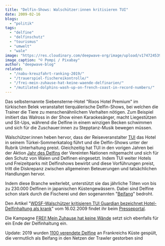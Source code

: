 ```yaml
---
title: "Delfin-Shows: Walschützer:innen kritisieren TUI"
date: 2009-02-16
blogs: 
  - "politik"
tags: 
  - "delfine"
  - "delfinschutz"
  - "tourismus"
  - "umwelt"
  - "wale"
image: "https://res.cloudinary.com/deepwave-org/image/upload/v1747245399/deepwave.org/dolphins-1651975_1920.jpg"
image_caption: "© Pompi / Pixabay"
author: "deepwave-blog"
related: 
  - "/nabu-kreuzfahrt-ranking-2019/"
  - "/trauerspiel-fischereikontrolle/"
  - "/frei-mein-zuhause-hat-keine-waende-delfinarien/"
  - "/mutilated-dolphins-wash-up-on-french-coast-in-record-numbers/"
---
```


Das selbsternannte Siebensterne-Hotel "Rixos Hotel Premium" im türkischen Belek veranstaltet tierquälerische Delfin-Shows, bei welchen die Trainer die Tiere zu menschenähnlichem Verhalten nötigen. Zum Beispiel imitiert das Walross in der Show einen Karaokesänger, macht Liegestützen und Sit-Ups, während die Delfine in einem winzigen Becken schwimmen und sich für die Zuschauer:innen zu Stepptanz-Musik bewegen müssen.

Walschützer:innen heben hervor, dass der Reiseveranstalter [TUI](https://www.deepwave.org/nabu-kreuzfahrt-ranking-2019/) das Hotel in seinem Türkei-Sommerkatalog führt und die Delfin-Shows unter der Rubrik Unterhaltung preist. Gleichzeitig hat TUI in den vorigen Jahren bei der Aktion [Jahr des Delfins](https://www.greenpeace.de/themen/meere/das-jahr-des-delfins) der Vereinten Nationen mitgemacht und sich für den Schutz von Walen und Delfinen eingesetzt. Indem TUI weiter Hotels und Freizeitparks mit Delfinshows bewirbt und diese Vorführungen preist, tritt die Diskrepanz zwischen allgemeinen Beteuerungen und tatsächlichen Handlungen hervor.

Indem diese Branche weiterlebt, unterstützt sie das jährliche Töten von bis zu 230.000 Delfinen in japanischen Küstengewässern. Dabei sind Delfine schon stark durch die Fischerei und den sogenannten "[Beifang](https://www.deepwave.org/trauerspiel-fischereikontrolle/)" bedroht.

Den Artikel "[WDSF-Walschützer kritisieren TUI Guardian bezeichnet Hotel-Delfinhaltung als krank](https://www.presseportal.de/pm/111206/1353327)" vom 16.02.2009 findet ihr beim [Presseportal](https://www.presseportal.de/).

Die Kampagne [FREI! Mein Zuhause hat keine Wände](https://www.deepwave.org/frei-mein-zuhause-hat-keine-waende-delfinarien/) setzt sich ebenfalls für ein Ende der Delfinhaltung ein.

Update: 2019 wurden [1100 verendete Delfine](https://www.deepwave.org/mutilated-dolphins-wash-up-on-french-coast-in-record-numbers/) an Frankreichs Küste gespült, die vermutlich als Beifang in den Netzen der Trawler gestorben sind
